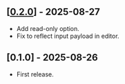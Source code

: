 ## [[0.2.0](https://github.com/yoshoku/node-red-dashboard-2-ui-ace-editor/compare/v0.1.0...v0.2.0)] - 2025-08-27

- Add read-only option.
- Fix to reflect input payload in editor.

## [0.1.0] - 2025-08-26

- First release.
